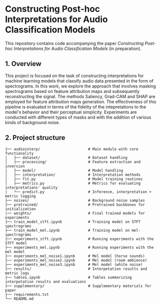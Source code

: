 # Constructing Post-hoc Interpretations for Audio Classification Models

This repository contains code accompanying the paper *Constructing Post-hoc Interpretations for Audio Classification Models* (in preparation).

## 1. Overview

This project is focused on the task of constructing interpretations for machine learning models that classify audio data presented in the form of spectrograms. In this work, we explore the approach that involves masking spectrograms based on feature attribution maps and subsequently reconstructing the signal. The methods Saliency, Grad-CAM and SHAP are employed for feature attribution maps generation. The effectiveness of this pipeline is evaluated in terms of the fidelity of the intepretations to the model's behavior and their perceptual simplicity. Experiments are conducted with different types of masks and with the addition of various kinds of background noise.

## 2. Project structure
```text
├── audiointerp/                      # Main module with core functionality
│   ├── dataset/                      # Dataset handling
│   ├── processing/                   # Feature extraction and inversion
│   ├── model/                        # Model handling
│   ├── interpretation/               # Interpretation methods
│   ├── fit.py                        # Model training routines
│   ├── metrics.py                    # Metrics for evaluating interpretations' quality
|   └── predict.py                    # Inference, interpretation + metric logging
├── noises/                           # Background noise samples
├── pretrained/                       # Pretrained backbones for initialization
|── weights/                          # Final trained models for experiments
├── train_model_stft.ipynb            # Training model on STFT spectrograms
├── train_model_mel.ipynb             # Training model on mel-spectrograms
├── experiments_stft.ipynb            # Running experiments with the STFT model
├── experiments_mel.ipynb             # Running experiments with the mel model
├── experiments_mel_noise1.ipynb      # Mel model (horse sounds)
├── experiments_mel_noise2.ipynb      # Mel model (room ambience)
├── experiments_mel_noise3.ipynb      # Mel model (white noise)
├── results/                          # Interpetation results and metric logs
├── tables.ipynb                      # Tables summarizing interpetation results and evaluations
├── supplementary/                    # Supplementary materials for paper
├── requirements.txt
└── README.md
```
